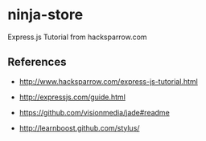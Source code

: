 ninja-store
===========

Express.js Tutorial from hacksparrow.com

## References

- http://www.hacksparrow.com/express-js-tutorial.html

- http://expressjs.com/guide.html

- https://github.com/visionmedia/jade#readme

- http://learnboost.github.com/stylus/
